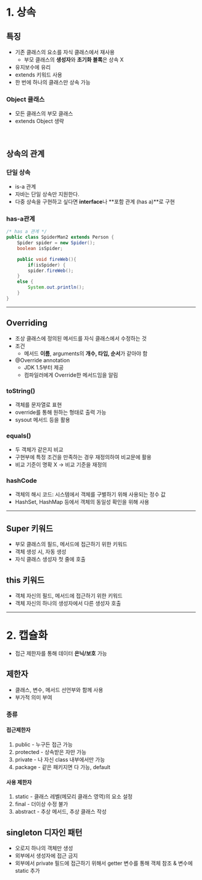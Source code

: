# 1. 상속

## 특징
- 기존 클래스의 요소를 자식 클래스에서 재사용
  + 부모 클래스의 **생성자**와 **초기화 블록**은 상속 X
- 유지보수에 유리
- extends 키워드 사용
- 한 번에 하나의 클래스만 상속 가능


### Object 클래스
- 모든 클래스의 부모 클래스
- extends Object 생략

<br>

## 상속의 관계
### 단일 상속
- is-a 관계
- 자바는 단일 상속만 지원한다.
- 다중 상속을 구현하고 싶다면 **interface**나 **포함 관계 (has a)**로 구현

### has-a관계
```java
/* has a 관계 */
public class SpiderMan2 extends Person {
	Spider spider = new Spider();
	boolean isSpider;

	public void fireWeb(){
		if(isSpider) {
		spider.fireWeb();
	}
	else {
		System.out.println();
	}
}
```

- - -
## Overriding
- 조상 클래스에 정의된 메서드를 자식 클래스에서 수정하는 것
- 조건
  + 메서드 **이름**, arguments의 **개수, 타입, 순서**가 같아야 함
- @Override annotation
  + JDK 1.5부터 제공
  + 컴파일러에게 Override한 메서드임을 알림


### toString()
- 객체를 문자열로 표현
- override를 통해 원하는 형태로 출력 가능
- sysout 메서드 등을 활용

### equals()
- 두 객체가 같은지 비교
- 구현부에 특정 조건을 만족하는 경우 재정의하여 비교문에 활용
- 비교 기준이 명확 X -> 비교 기준을 재정의

### hashCode
- 객체의 해시 코드: 시스템에서 객체를 구별하기 위해 사용되는 정수 값
- HashSet, HashMap 등에서 객체의 동일성 확인을 위해 사용


- - -

## Super 키워드
- 부모 클래스의 필드, 메서드에 접근하기 위한 키워드
- 객체 생성 시, 자동 생성
- 자식 클래스 생성자 첫 줄에 호출

## this 키워드
- 객체 자신의 필드, 메서드에 접근하기 위한 키워드
- 객체 자신의 하나의 생성자에서 다른 생성자 호출 

- - - 

# 2. 캡슐화
- 접근 제한자를 통해 데이터 **은닉/보호** 가능


## 제한자
- 클래스, 변수, 메서드 선언부와 함께 사용
- 부가적 의미 부여

### 종류
#### 접근제한자
1. public - 누구든 접근 가능
2. protected - 상속받은 자만 가능
3. private - 나 자신 class 내부에서만 가능
4. package - 같은 패키지면 다 가능, default


#### 사용 제한자
1. static - 클래스 레벨(메모리 클래스 영역)의 요소 설정
2. final - 더이상 수정 불가
3. abstract - 추상 메서드, 추상 클래스 작성

## singleton 디자인 패턴
- 오로지 하나의 객체만 생성
- 외부에서 생성자에 접근 금지
- 외부에서 private 필드에 접근하기 위해서 getter 변수를 통해 객체 참조 & 변수에 static 추가
